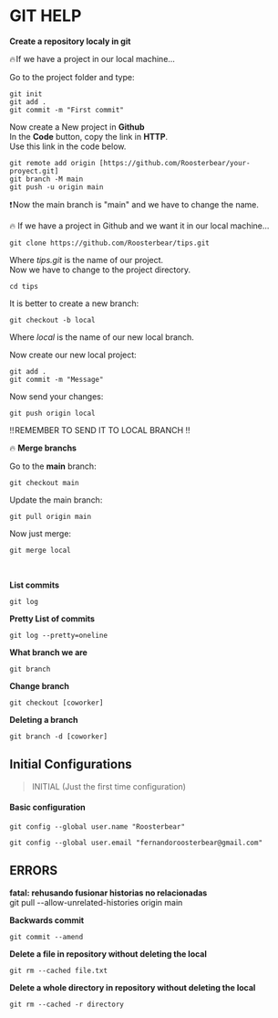 # GIT HELP 

__Create a repository localy in git__ <br/>

🔥 If we have a project in our local machine... <br/>

Go to the project folder and type: <br/>

```git
git init
git add .
git commit -m "First commit"
```

Now create a New project in __Github__ <br/>
In the __Code__ button, copy the link in __HTTP__. <br/>
Use this link in the code below. <br/>

```git
git remote add origin [https://github.com/Roosterbear/your-proyect.git]
git branch -M main
git push -u origin main
```
❗ Now the main branch is "main" and we have to change the name. <br/>


🔥 If we have a project in Github and we want it in our local machine... <br/>

```git
git clone https://github.com/Roosterbear/tips.git
```

Where _tips.git_ is the name of our project. <br/>
Now we have to change to the project directory. <br/>

```terminal
cd tips
```

It is better to create a new branch: <br/>

```git
git checkout -b local
```

Where _local_ is the name of our new local branch. <br/>

Now create our new local project: <br/>

```git
git add .
git commit -m "Message"
```

Now send your changes: <br/>

```git
git push origin local
```
‼️ REMEMBER TO SEND IT TO LOCAL BRANCH ‼️  <br/>

🔥 __Merge branchs__ <br/>

Go to the __main__ branch: <br/>

```git
git checkout main
```

Update the main branch: <br/>

```git
git pull origin main
```

Now just merge: <br/>

```git
git merge local
```

<br/>

__List commits__ <br/>

```git
git log
```

__Pretty List of commits__ <br/>

```git
git log --pretty=oneline
```

__What branch we are__ <br/>

```git
git branch
```

__Change branch__ <br/>

```git
git checkout [coworker]
```

__Deleting a branch__ <br/>

```git
git branch -d [coworker]
```





## Initial Configurations
> INITIAL (Just the first time configuration)

#### Basic configuration
```git
git config --global user.name "Roosterbear"

git config --global user.email "fernandoroosterbear@gmail.com"
```

## ERRORS
__fatal: rehusando fusionar historias no relacionadas__ <br/>
git pull --allow-unrelated-histories origin main

__Backwards commit__ <br/>

```git
git commit --amend
```

__Delete a file in repository without deleting the local__ <br/>

```git
git rm --cached file.txt
```
__Delete a whole directory in repository without deleting the local__ <br/>

```git
git rm --cached -r directory
```
